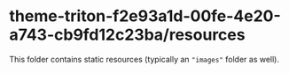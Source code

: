 # theme-triton-f2e93a1d-00fe-4e20-a743-cb9fd12c23ba/resources

This folder contains static resources (typically an `"images"` folder as well).
